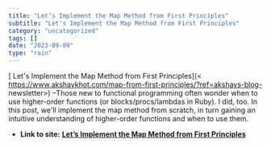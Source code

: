 ```yaml
---
title: "Let’s Implement the Map Method from First Principles"
subtitle: "Let's Implement the Map Method from First Principles"
category: "uncategorized"
tags: []
date: "2023-09-09"
type: "rain"
---
```

[ Let's Implement the Map Method from First Principles](<
https://www.akshaykhot.com/map-from-first-principles/?ref=akshays-blog-
newsletter>) –Those new to functional programming often wonder when to use
higher-order functions (or blocks/procs/lambdas in Ruby). I did, too. In this
post, we'll implement the map method from scratch, in turn gaining an
intuitive understanding of higher-order functions and when to use them.


* **Link to site:** **[Let’s Implement the Map Method from First Principles](None)**